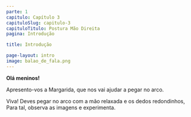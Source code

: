 ```yaml
---
parte: 1
capitulo: Capítulo 3
capituloSlug: capitulo-3
capituloTitulo: Postura Mão Direita
pagina: Introdução

title: Introdução

page-layout: intro
image: balao_de_fala.png
---
```


**Olá meninos!** 

Apresento-vos a Margarida, que nos vai ajudar a pegar no arco.



Viva! Deves pegar no arco com a mão relaxada e os dedos redondinhos, Para tal, observa as imagens e experimenta.
